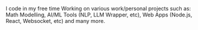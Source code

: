 I code in my free time
Working on various work/personal projects such as: Math Modelling, AI/ML Tools (NLP, LLM Wrapper, etc), Web Apps (Node.js, React, Websocket, etc) and many more.

